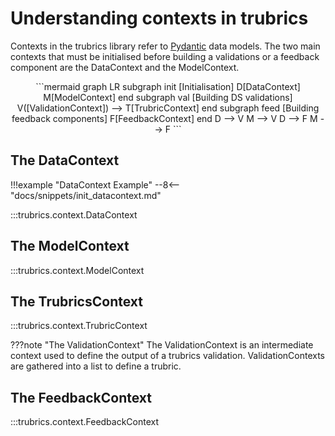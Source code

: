 # Understanding contexts in trubrics
Contexts in the trubrics library refer to [Pydantic](https://pydantic-docs.helpmanual.io/) data models. The two main contexts that must be initialised before building a validations or a feedback component are the DataContext and the ModelContext.

<center>
```mermaid
graph LR
    subgraph init [Initialisation]
    D[DataContext]
    M[ModelContext]
    end
    subgraph val [Building DS validations]
    V([ValidationContext]) --> T[TrubricContext]
    end
    subgraph feed [Building feedback components]
    F[FeedbackContext]
    end
    D --> V
    M --> V
    D --> F
    M --> F
```
</center>

## The DataContext
!!!example "DataContext Example"
    --8<-- "docs/snippets/init_datacontext.md"

:::trubrics.context.DataContext

## The ModelContext
:::trubrics.context.ModelContext

## The TrubricsContext
:::trubrics.context.TrubricContext

???note "The ValidationContext"
    The ValidationContext is an intermediate context used to define the output of a trubrics validation.
    ValidationContexts are gathered into a list to define a trubric.

## The FeedbackContext
:::trubrics.context.FeedbackContext
